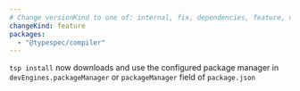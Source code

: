 ```yaml
---
# Change versionKind to one of: internal, fix, dependencies, feature, deprecation, breaking
changeKind: feature
packages:
  - "@typespec/compiler"
---
```


`tsp install` now downloads and use the configured package manager in `devEngines.packageManager` or `packageManager` field of `package.json`
